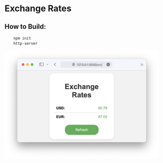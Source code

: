# Exchange Rates

## **How to Build:**

```bash
    npm init
    http-server
```
![widget](images/widget.png)

